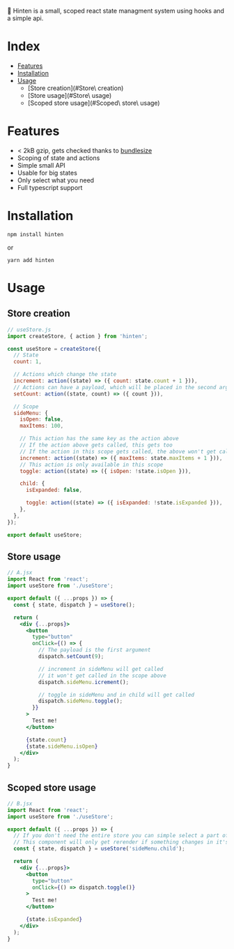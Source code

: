 🔐 Hinten is a small, scoped react state managment system using hooks and a simple api.

# Index
* [Features](#Features)
* [Installation](#Installation)
* [Usage](#Usage)
  * [Store creation](#Store\ creation)
  * [Store usage](#Store\ usage)
  * [Scoped store usage](#Scoped\ store\ usage)

# Features
* < 2kB gzip, gets checked thanks to [bundlesize](https://github.com/siddharthkp/bundlesize)
* Scoping of state and actions
* Simple small API
* Usable for big states
* Only select what you need
* Full typescript support

# Installation
```
npm install hinten
```
or
```
yarn add hinten
```

# Usage
## Store creation
```js
// useStore.js
import createStore, { action } from 'hinten';

const useStore = createStore({
  // State
  count: 1,

  // Actions which change the state
  increment: action((state) => ({ count: state.count + 1 })),
  // Actions can have a payload, which will be placed in the second argument
  setCount: action((state, count) => ({ count })),

  // Scope
  sideMenu: {
    isOpen: false,
    maxItems: 100,

    // This action has the same key as the action above
    // If the action above gets called, this gets too
    // If the action in this scope gets called, the above won't get called
    increment: action((state) => ({ maxItems: state.maxItems + 1 })),
    // This action is only available in this scope
    toggle: action((state) => ({ isOpen: !state.isOpen })),

    child: {
      isExpanded: false,

      toggle: action((state) => ({ isExpanded: !state.isExpanded })),
    },
  },
});

export default useStore;

```

## Store usage
```jsx
// A.jsx
import React from 'react';
import useStore from './useStore';

export default ({ ...props }) => {
  const { state, dispatch } = useStore();

  return (
    <div {...props}>
      <button
        type="button"
        onClick={() => {
          // The payload is the first argument
          dispatch.setCount(9);

          // increment in sideMenu will get called
          // it won't get called in the scope above
          dispatch.sideMenu.icrement();

          // toggle in sideMenu and in child will get called
          dispatch.sideMenu.toggle();
        }}
      >
        Test me!
      </button>

      {state.count}
      {state.sideMenu.isOpen}
    </div>
  );
}

```

## Scoped store usage
```jsx
// B.jsx
import React from 'react';
import useStore from './useStore';

export default ({ ...props }) => {
  // If you don't need the entire store you can simple select a part of it
  // This component will only get rerender if something changes in it's selected part
  const { state, dispatch } = useStore('sideMenu.child');

  return (
    <div {...props}>
      <button
        type="button"
        onClick={() => dispatch.toggle()}
      >
        Test me!
      </button>

      {state.isExpanded}
    </div>
  );
}

```
